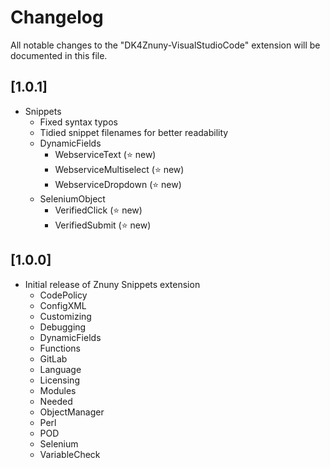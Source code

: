 # Changelog

All notable changes to the "DK4Znuny-VisualStudioCode" extension will be documented in this file.

## [1.0.1]

- Snippets
  - Fixed syntax typos
  - Tidied snippet filenames for better readability
  - DynamicFields
    - WebserviceText        (⭐ new)
    - WebserviceMultiselect (⭐ new)
    - WebserviceDropdown    (⭐ new)
  - SeleniumObject
    - VerifiedClick         (⭐ new)
    - VerifiedSubmit        (⭐ new)

## [1.0.0]

- Initial release of Znuny Snippets extension
  - CodePolicy
  - ConfigXML
  - Customizing
  - Debugging
  - DynamicFields
  - Functions
  - GitLab
  - Language
  - Licensing
  - Modules
  - Needed
  - ObjectManager
  - Perl
  - POD
  - Selenium
  - VariableCheck
